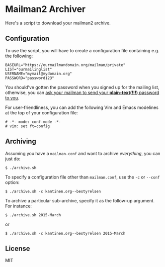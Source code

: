 # Mailman2 Archiver

Here's a script to download your mailman2 archive.

## Configuration

To use the script, you will have to create a configuration file containing e.g.
the following:

    BASEURL="https://ourmailmandomain.org/mailman/private"
    LIST="ourmailinglist"
    USERNAME="mymail@mydomain.org"
    PASSWORD="password123"

You should've gotten the password when you signed up for the mailing list,
otherwise, you can [ask your mailman to send your **plain-text(!!!)** password
to you](http://www.list.org/mailman-member/node16.html).

For user-friendliness, you can add the following Vim and Emacs modelines at the
top of your configuration file:

    # -*- mode: conf-mode -*-
    # vim: set ft=config

## Archiving

Assuming you have a `mailman.conf` and want to archive _everything_, you can
just do:

    $ ./archive.sh

To specify a configuration file other than `mailman.conf`, use the `-c` or
`--conf` option:

    $ ./archive.sh -c kantinen.org--bestyrelsen

To archive a particular sub-archive, specify it as the follow-up argument. For
instance:

    $ ./archive.sh 2015-March

or

    $ ./archive.sh -c kantinen.org--bestyrelsen 2015-March

## License

MIT
